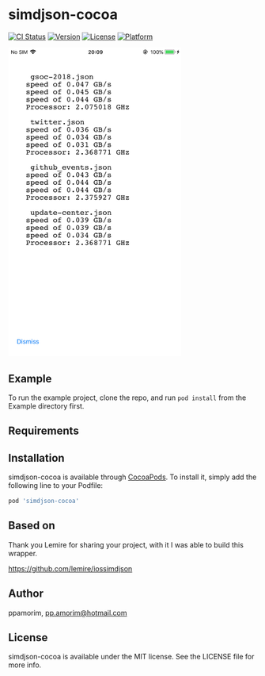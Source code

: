 # simdjson-cocoa

[![CI Status](https://img.shields.io/travis/ppamorim/simdjson-cocoa.svg?style=flat)](https://travis-ci.org/ppamorim/simdjson-cocoa)
[![Version](https://img.shields.io/cocoapods/v/simdjson-cocoa.svg?style=flat)](https://cocoapods.org/pods/simdjson-cocoa)
[![License](https://img.shields.io/cocoapods/l/simdjson-cocoa.svg?style=flat)](https://cocoapods.org/pods/simdjson-cocoa)
[![Platform](https://img.shields.io/cocoapods/p/simdjson-cocoa.svg?style=flat)](https://cocoapods.org/pods/simdjson-cocoa)

<img src="./art/benchmark_iphone8.jpg" width="350"/>

## Example

To run the example project, clone the repo, and run `pod install` from the Example directory first.

## Requirements

## Installation

simdjson-cocoa is available through [CocoaPods](https://cocoapods.org). To install
it, simply add the following line to your Podfile:

```ruby
pod 'simdjson-cocoa'
```

## Based on

Thank you Lemire for sharing your project, with it I was able to build this wrapper.

https://github.com/lemire/iossimdjson

## Author

ppamorim, pp.amorim@hotmail.com

## License

simdjson-cocoa is available under the MIT license. See the LICENSE file for more info.
